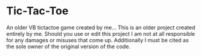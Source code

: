 # Tic-Tac-Toe
An older VB tictactoe game created by me... This is an older project created entirely by me. Should you use or edit this project I am not at all responsible for any damages or misuses that come up. Additionally I must be cited as the sole owner of the original version of the code.
